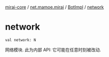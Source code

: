 [mirai-core](../../index.md) / [net.mamoe.mirai](../index.md) / [BotImpl](index.md) / [network](./network.md)

# network

`val network: N`

网络模块.
此为内部 API: 它可能在任意时刻被改动.

